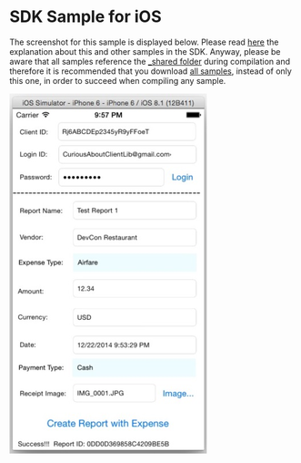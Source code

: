SDK Sample for iOS
==================

The screenshot for this sample is displayed below. Please read [here](../README.md) the explanation about this and other samples in the SDK.
Anyway, please be aware that all samples reference the [_shared folder](../_shared) during compilation and therefore it is recommended that you download [all samples](../), instead of only this one, in order to succeed when compiling any sample.


![SDK iOS Sample Screenshot](../../figures/iOS_sample_figure1.jpg)
